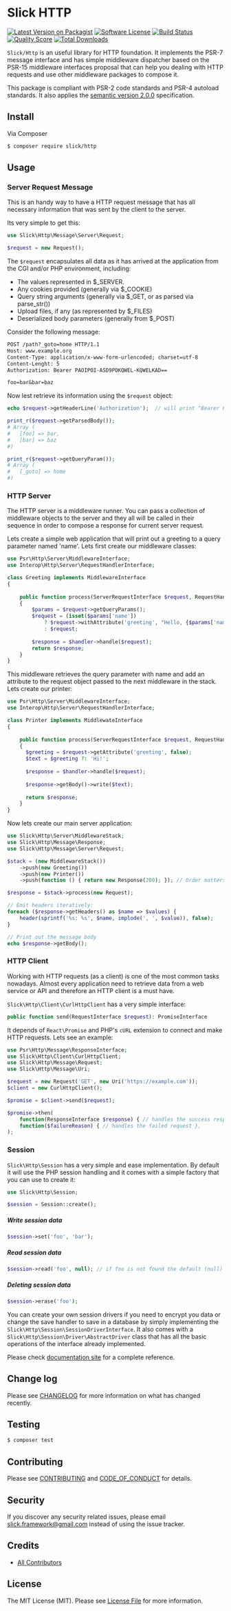 # Slick HTTP

[![Latest Version on Packagist][ico-version]][link-packagist]
[![Software License][ico-license]](LICENSE.md)
[![Build Status][ico-travis]][link-travis]
[![Quality Score][ico-code-quality]][link-code-quality]
[![Total Downloads][ico-downloads]][link-downloads]

`Slick/Http` is an useful library for HTTP foundation. It implements the PSR-7 message
interface and has simple middleware dispatcher based on the PSR-15 middleware interfaces proposal
that can help you dealing with HTTP requests and use other middleware packages to compose it.

This package is compliant with PSR-2 code standards and PSR-4 autoload standards. It
also applies the [semantic version 2.0.0](http://semver.org) specification.

## Install

Via Composer

``` bash
$ composer require slick/http
```

## Usage

### Server Request Message

This is an handy way to have a HTTP request message that has all necessary information that was sent by
the client to the server.

Its very simple to get this:
``` php
use Slick\Http\Message\Server\Request;

$request = new Request();
```

The ``$request`` encapsulates all data as it has arrived at the
application from the CGI and/or PHP environment, including:
 - The values represented in $_SERVER.
 - Any cookies provided (generally via $_COOKIE)
 - Query string arguments (generally via $_GET, or as parsed via parse_str())
 - Upload files, if any (as represented by $_FILES)
 - Deserialized body parameters (generally from $_POST)

Consider the following message:
``` txt
POST /path?_goto=home HTTP/1.1
Host: www.example.org
Content-Type: application/x-www-form-urlencoded; charset=utf-8
Content-Lenght: 5
Authorization: Bearer PAOIPOI-ASD9POKQWEL-KQWELKAD==

foo=bar&bar=baz

```
Now lest retrieve its information using the ``$request`` object:

``` php
echo $request->getHeaderLine('Authorization');  // will print "Bearer PAOIPOI-ASD9POKQWEL-KQWELKAD=="

print_r($request->getParsedBody());
# Array (
#   [foo] => bar,
#   [bar] => baz
#)

print_r($request->getQueryParam());
# Array (
#   [_goto] => home
#)
```


### HTTP Server

The HTTP server is a middleware runner. You can pass a collection of middleware objects
to the server and they all will be called in their sequence in order to compose a
response for current server request.

Lets create a simple web application that will print out a greeting to a query parameter
named 'name'. Lets first create our middleware classes:

```php
use Psr\Http\Server\MiddlewareInterface;
use Interop\Http\Server\RequestHandlerInterface;

class Greeting implements MiddlewareInterface
{
  
    public function process(ServerRequestInterface $request, RequestHandlerInterface $handler)
    {
        $params = $request->getQueryParams();
        $request = (isset($params['name'])
            ? $request->withAttribute('greeting', "Hello, {$params['name']}!")
            : $request;
        
        $response = $handler->handle($request);
        return $response;
    }
}
```
This middleware retrieves the query parameter with name and add an attribute to the
request object passed to the next middleware in the stack. Lets create our printer:

```php
use Psr\Http\Server\MiddlewareInterface;
use Interop\Http\Server\RequestHandlerInterface;

class Printer implements MiddlewateInterface
{
  
    public function process(ServerRequestInterface $request, RequestHandlerInterface $handler)
    {
      $greeting = $request->getAttribute('greeting', false);
      $text = $greeting ?: 'Hi!';
      
      $response = $handler->handle($request);
      
      $response->getBody()->write($text);
      
      return $response;
    }
}
```

Now lets create our main server application:

```php
use Slick\Http\Server\MiddlewareStack;
use Slick\Http\Message\Response;
use Slick\Http\Message\Server\Request;

$stack = (new MiddlewareStack())
    ->push(new Greeting())
    ->push(new Printer())
    ->push(function () { return new Response(200); }); // Order matters!

$response = $stack->process(new Request);

// Emit headers iteratively:
foreach ($response->getHeaders() as $name => $values) {
    header(sprintf('%s: %s', $name, implode(', ', $value)), false);
}

// Print out the message body
echo $response->getBody();

```

### HTTP Client

Working with HTTP requests (as a client) is one of the most common tasks nowadays. Almost every application
need to retrieve data from a web service or API and therefore an HTTP client is a must have.

``Slick\Http\Client\CurlHttpClient`` has a very simple interface:

``` php
public function send(RequestInterface $request): PromiseInterface
```

It depends of ``React\Promise`` and PHP's ``cURL`` extension to connect and make HTTP requests.
Lets see an example:

``` php
use Psr\Http\Message\ResponseInterface;
use Slick\Http\Client\CurlHttpClient;
use Slick\Http\Message\Request;
use Slick\Http\Message\Uri;

$request = new Request('GET', new Uri('https://example.com'));
$client = new CurlHttpClient();

$promise = $client->send($request);

$promise->then(
    function(ResponseInterface $response) { // handles the success response },
    function($failureReason) { // handles the failed request },
);

```

### Session

`Slick\Http\Session` has a very simple and ease implementation. By default it will use the
PHP session handling and it comes with a simple factory that you can use to create it:

```php
use Slick\Http\Session;

$session = Session::create();
```
##### Write session data
```php
$session->set('foo', 'bar');
```

##### Read session data
```php
$session->read('foo', null); // if foo is not found the default (null) will be returned.
```

##### Deleting session data
```php
$session->erase('foo');
```

You can create your own session drivers if you need to encrypt you data or change the save
handler to save in a database by simply implementing the `Slick\Http\Session\SessionDriverInterface`.
It also comes with a `Slick\Http\Session\Driver\AbstractDriver` class that has all the basic
operations of the interface already implemented.

Please check [documentation site](http://http.slick-framework.com) for a complete reference. 

## Change log

Please see [CHANGELOG](CHANGELOG.md) for more information on what has changed recently.

## Testing

``` bash
$ composer test
```

## Contributing

Please see [CONTRIBUTING](CONTRIBUTING.md) and [CODE_OF_CONDUCT](CONDUCT.md) for details.

## Security

If you discover any security related issues, please email slick.framework@gmail.com instead of using the issue tracker.

## Credits

- [All Contributors][link-contributors]

## License

The MIT License (MIT). Please see [License File](LICENSE) for more information.

[ico-version]: https://img.shields.io/packagist/v/slick/http.svg?style=flat-square
[ico-license]: https://img.shields.io/badge/license-MIT-brightgreen.svg?style=flat-square
[ico-travis]: https://img.shields.io/travis/slickframework/http/master.svg?style=flat-square
[ico-scrutinizer]: https://img.shields.io/scrutinizer/coverage/g/slickframework/http.svg?style=flat-square
[ico-code-quality]: https://img.shields.io/scrutinizer/g/slickframework/http.svg?style=flat-square
[ico-downloads]: https://img.shields.io/packagist/dt/slick/http.svg?style=flat-square

[link-packagist]: https://packagist.org/packages/slick/http
[link-travis]: https://travis-ci.org/slickframework/http
[link-scrutinizer]: https://scrutinizer-ci.com/g/slickframework/http/code-structure
[link-code-quality]: https://scrutinizer-ci.com/g/slickframework/http
[link-downloads]: https://packagist.org/packages/slickframework/http
[link-contributors]: https://github.com/slickframework/http/graphs/contributors

